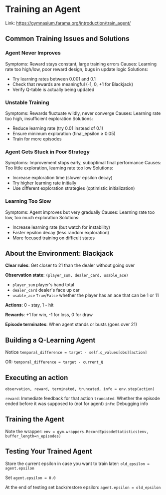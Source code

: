 # Training an Agent

Link: https://gymnasium.farama.org/introduction/train_agent/


## Common Training Issues and Solutions

### Agent Never Improves

Symptoms: Reward stays constant, large training errors Causes: Learning rate too high/low, poor reward design, bugs in update logic Solutions:

 - Try learning rates between 0.001 and 0.1
 - Check that rewards are meaningful (-1, 0, +1 for Blackjack)
 - Verify Q-table is actually being updated

### Unstable Training

Symptoms: Rewards fluctuate wildly, never converge Causes: Learning rate too high, insufficient exploration Solutions:

 - Reduce learning rate (try 0.01 instead of 0.1)
 - Ensure minimum exploration (final_epsilon ≥ 0.05)
 - Train for more episodes

### Agent Gets Stuck in Poor Strategy

Symptoms: Improvement stops early, suboptimal final performance Causes: Too little exploration, learning rate too low Solutions:

 - Increase exploration time (slower epsilon decay)
 - Try higher learning rate initially
 - Use different exploration strategies (optimistic initialization)

### Learning Too Slow

Symptoms: Agent improves but very gradually Causes: Learning rate too low, too much exploration Solutions:

 - Increase learning rate (but watch for instability)
 - Faster epsilon decay (less random exploration)
 - More focused training on difficult states


## About the Environment: Blackjack

**Clear rules**: Get closer to 21 than the dealer without going over

**Observation state**: `(player_sum, dealer_card, usable_ace)`
 - `player_sum` player's hand total
 - `dealer_card` dealer's face up car
 - `usable_ace` `True`/`False` whether the player has an ace that can be 1 or 11

**Actions**: 0 - stay, 1 - hit

**Rewards**: +1 for win, -1 for loss, 0 for draw

**Episode terminates**: When agent stands or busts (goes over 21)


## Building a Q-Learning Agent

Notice `temporal_difference = target - self.q_values[obs][action]`

OR: `temporal_difference = target - current_Q`

## Executing an action

```
observation, reward, terminated, truncated, info = env.step(action)
```

`reward`: Immediate feedback for that action
`truncated`: Whether the episode ended before it was supposed to (not for agent)
`info`: Debugging info


## Training the Agent

Note the wrapper: `env = gym.wrappers.RecordEpisodeStatistics(env, buffer_length=n_episodes)`

## Testing Your Trained Agent

Store the current epsilon in case you want to train later: `old_epsilon = agent.epsilon`

Set `agent.epsilon = 0.0`

At the end of testing set back/restore epsilon: `agent.epsilon = old_epsilon`
